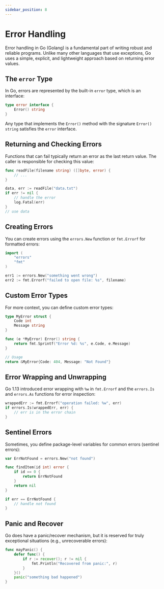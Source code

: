 ```yaml
---
sidebar_position: 8
---
```


# Error Handling

Error handling in Go (Golang) is a fundamental part of writing robust and reliable programs. Unlike many other languages that use exceptions, Go uses a simple, explicit, and lightweight approach based on returning error values.

## The `error` Type

In Go, errors are represented by the built-in `error` type, which is an interface:

```go
type error interface {
    Error() string
}
```

Any type that implements the `Error()` method with the signature `Error() string` satisfies the `error` interface.

## Returning and Checking Errors

Functions that can fail typically return an error as the last return value. The caller is responsible for checking this value:

```go
func readFile(filename string) ([]byte, error) {
    // ...
}

data, err := readFile("data.txt")
if err != nil {
    // handle the error
    log.Fatal(err)
}
// use data
```

## Creating Errors

You can create errors using the `errors.New` function or `fmt.Errorf` for formatted errors:

```go
import (
    "errors"
    "fmt"
)

err1 := errors.New("something went wrong")
err2 := fmt.Errorf("failed to open file: %s", filename)
```

## Custom Error Types

For more context, you can define custom error types:

```go
type MyError struct {
    Code int
    Message string
}

func (e *MyError) Error() string {
    return fmt.Sprintf("Error %d: %s", e.Code, e.Message)
}

// Usage
return &MyError{Code: 404, Message: "Not Found"}
```

## Error Wrapping and Unwrapping

Go 1.13 introduced error wrapping with `%w` in `fmt.Errorf` and the `errors.Is` and `errors.As` functions for error inspection:

```go
wrappedErr := fmt.Errorf("operation failed: %w", err)
if errors.Is(wrappedErr, err) {
    // err is in the error chain
}
```

## Sentinel Errors

Sometimes, you define package-level variables for common errors (sentinel errors):

```go
var ErrNotFound = errors.New("not found")

func findItem(id int) error {
    if id == 0 {
        return ErrNotFound
    }
    return nil
}

if err == ErrNotFound {
    // handle not found
}
```

## Panic and Recover

Go does have a panic/recover mechanism, but it is reserved for truly exceptional situations (e.g., unrecoverable errors):

```go
func mayPanic() {
    defer func() {
        if r := recover(); r != nil {
            fmt.Println("Recovered from panic:", r)
        }
    }()
    panic("something bad happened")
}
```
